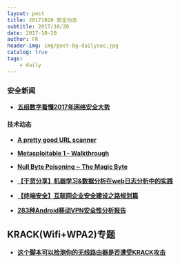 ```yaml
---
layout: post
title: 20171020 安全动态
subtitle: 2017/10/20
date: 2017-10-20
author: FR
header-img: img/post-bg-dailysec.jpg
catalog: true
tags:
    - daily
---
```

### 安全新闻
- **[五组数字看懂2017年网络安全大势](https://www.csoonline.com/article/3153707/security/top-5-cybersecurity-facts-figures-and-statistics-for-2017.html)**

#### 技术动态
- **[A pretty good URL scanner](https://urlscan.io/)**

- **[Metasploitable 1 - Walkthrough](https://0x00sec.org/t/metasploitable-1-walkthrough/3964)**

- **[Null Byte Poisoning ~ The Magic Byte](https://0x00sec.org/t/null-byte-poisoning-the-magic-byte/3874)**

- **[【干货分享】机器学习&数据分析在web日志分析中的实践](http://blog.nsfocus.net/ml-data-web-logs-analysis/)**

- **[【终端安全】互联网企业安全建设之路规划篇](https://xianzhi.aliyun.com/forum/read/2233.html)**

- **[283种Android移动VPN安全性分析报告](https://research.csiro.au/ng/wp-content/uploads/sites/106/2016/08/paper-1.pdf)**

## KRACK(Wifi+WPA2)专题
- **[这个脚本可以检测你的无线路由器是否遭受KRACK攻击 ](https://github.com/vanhoefm/krackattacks-test-ap-ft)**
